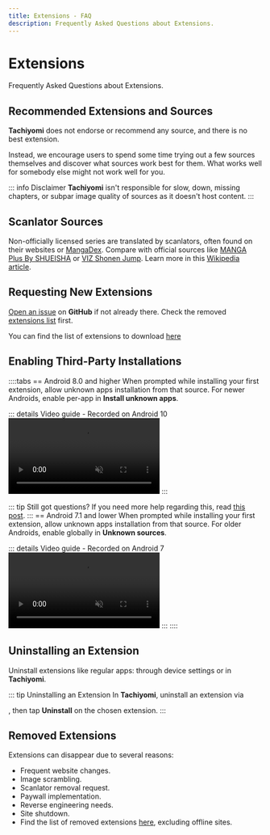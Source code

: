 ```yaml
---
title: Extensions - FAQ
description: Frequently Asked Questions about Extensions.
---
```


# Extensions
Frequently Asked Questions about Extensions.

## Recommended Extensions and Sources

**Tachiyomi** does not endorse or recommend any source, and there is no best extension.

Instead, we encourage users to spend some time trying out a few sources themselves and discover what sources work best for them.
What works well for somebody else might not work well for you.

::: info Disclaimer
**Tachiyomi** isn't responsible for slow, down, missing chapters, or subpar image quality of sources as it doesn't host content.
:::

## Scanlator Sources
Non-officially licensed series are translated by scanlators, often found on their websites or [MangaDex](https://mangadex.org/).
Compare with official sources like [MANGA Plus By SHUEISHA](https://mangaplus.shueisha.co.jp) or [VIZ Shonen Jump](https://www.viz.com/shonenjump).
Learn more in this [Wikipedia article](https://en.wikipedia.org/wiki/Scanlation).

## Requesting New Extensions
[Open an issue](https://github.com/tachiyomiorg/tachiyomi-extensions/issues) on **GitHub** if not already there.
Check the removed [extensions list](https://github.com/tachiyomiorg/tachiyomi-extensions/issues/3475) first.

You can find the list of extensions to download [here](/extensions/)

## Enabling Third-Party Installations
::::tabs
== Android 8.0 and higher
When prompted while installing your first extension, allow unknown apps installation from that source. For newer Androids, enable per-app in **Install unknown apps**.

::: details Video guide - Recorded on Android 10
<video controls muted preload="metadata">
	<source src="/docs/faq/extensions/unknown-sources-A10.light.webm" type="video/webm">
</video>
:::

::: tip Still got questions?
If you need more help regarding this, read [this post](https://nerdschalk.com/how-to-allow-apps-installation-from-unknown-sources-on-android-9-pie/ "nerdschalk.com | How to allow apps installation from unknown sources on Android 9 Pie").
:::
== Android 7.1 and lower
When prompted while installing your first extension, allow unknown apps installation from that source. For older Androids, enable globally in **Unknown sources**.

::: details Video guide - Recorded on Android 7
<video controls muted preload="metadata">
	<source src="/docs/faq/extensions/unknown-sources-A7.light.webm">
</video>
:::
::::

## Uninstalling an Extension
Uninstall extensions like regular apps: through device settings or in **Tachiyomi**.

::: tip Uninstalling an Extension
In **Tachiyomi**, uninstall an extension via <nav to="extensions" />, then tap **Uninstall** on the chosen extension.
:::

## Removed Extensions
Extensions can disappear due to several reasons:

* Frequent website changes.
* Image scrambling.
* Scanlator removal request.
* Paywall implementation.
* Reverse engineering needs.
* Site shutdown.
* Find the list of removed extensions [here](https://github.com/tachiyomiorg/tachiyomi-extensions/issues/3475), excluding offline sites.
